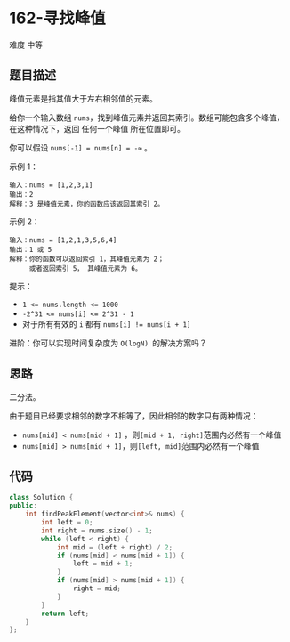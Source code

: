 # 162-寻找峰值

难度 中等



## 题目描述

峰值元素是指其值大于左右相邻值的元素。

给你一个输入数组 `nums`，找到峰值元素并返回其索引。数组可能包含多个峰值，在这种情况下，返回 任何一个峰值 所在位置即可。

你可以假设 `nums[-1] = nums[n] = -∞` 。

示例 1：
```
输入：nums = [1,2,3,1]
输出：2
解释：3 是峰值元素，你的函数应该返回其索引 2。
```
示例 2：
```
输入：nums = [1,2,1,3,5,6,4]
输出：1 或 5 
解释：你的函数可以返回索引 1，其峰值元素为 2；
     或者返回索引 5， 其峰值元素为 6。
```

提示：

- `1 <= nums.length <= 1000`
- `-2^31 <= nums[i] <= 2^31 - 1`
- 对于所有有效的 `i` 都有 `nums[i] != nums[i + 1]`


进阶：你可以实现时间复杂度为 `O(logN) `的解决方案吗？



## 思路

二分法。

由于题目已经要求相邻的数字不相等了，因此相邻的数字只有两种情况：

- `nums[mid] < nums[mid + 1]` ，则`[mid + 1, right]`范围内必然有一个峰值
- `nums[mid] > nums[mid + 1]`，则`[left, mid]`范围内必然有一个峰值



## 代码

```c++
class Solution {
public:
    int findPeakElement(vector<int>& nums) {
        int left = 0;
        int right = nums.size() - 1;
        while (left < right) {
            int mid = (left + right) / 2;
            if (nums[mid] < nums[mid + 1]) {
                left = mid + 1;
            }
            if (nums[mid] > nums[mid + 1]) {
                right = mid;
            }
        }
        return left;
    }
};
```



